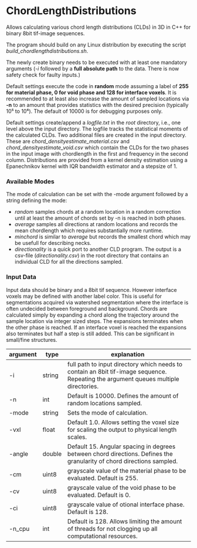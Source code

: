 # ChordLengthDistributions
Allows calculating various chord length distributions (CLDs) in 3D  in C++ for binary 8bit tif-image sequences.

The program should build on any Linux distribution by executing the script *build_chordlengthdistributions.sh*.
<br>

The newly create binary needs to be executed with at least one mandatory arguments (*-i* followed by a **full absolute path** to the data. There is now safety check for faulty inputs.)
<br>

Default settings execute the code in **random** mode assuming a label of **255 for material phase, 0 for void phase and 128 for interface voxels**.
It is recommended to at least also increase the amount of sampled locations via **-n** to an amount that provides statistics with the desired precision (typically 10⁵ to 10⁶). The default of 10000 is for debugging purposes only.
<br>

Default settings create/append a *logfile.txt* in the *root* directory, i.e., one level above the input directory. The logfile tracks the statistical moments of the calculated CLDs.
Two additional files are created in the input directory. These are *chord_densityestimate_material.csv* and *chord_densityestimate_void.csv* which contain the CLDs for the two phases in the input image with chordlength in the first and frequency in the second column. Distributions are provided from a kernel density estimation using a Epanechnikov kernel with IQR bandwidth estimator and a stepsize of 1.

### Available Modes

The mode of calculation can be set with the -mode argument followed by a string defining the mode:

- *random* samples chords at a random location in a random correction until at least the amount of chords set by -n is reached in both phases.
- *average* samples all directions at random locations and records the mean chordlength which requires substantially more runtime.
- *minchord* is similar to *average* but records the smallest chord which may be usefull for describing necks.
- *directionality* is a quick port to another CLD program. The output is a csv-file (*directionality.csv*) in the root directory that contains an individual CLD for all the directions sampled. 

### Input Data

Input data should be binary and a 8bit tif sequence. However interface voxels may be defined with another label color. This is useful for segmentations acquired via watershed segmentation where the interface is often undecided between foreground and background. Chords are calculated simply by expanding a chord along the trajectory around the sample location via integer sized steps. The expansions terminates when the other phase is reached. If an interface voxel is reached the expansions also terminates but half a step is still added. This can be significant in small/fine structures.

| argument | type | explanation |
|----------|------|-------------|
| -i       | string | full path to input directory which needs to contain an 8bit tif-image sequence. Repeating the argument queues multiple directories. |
| -n       | int    | Default is 10000. Defines the amount of random locations sampled. |
| -mode    | string | Sets the mode of calculation. |
| -vxl     | float  | Default 1.0. Allows setting the voxel size for scaling the output to physical length scales. |
| -angle   | double | Default 15. Angular spacing in degrees between chord directions. Defines the granularity of chord directions sampled. |
| -cm   | uint8  | grayscale value of the material phase to be evaluated. Default is 255. |
| -cv   | uint8  | grayscale value of the void phase to be evaluated. Default is 0. |
| -ci   | uint8  | grayscale value of otional interface phase. Default is 128. |
| -n_cpu   | int    | Default is 128. Allows limiting the amount of threads for not clogging up all computational resources. |


